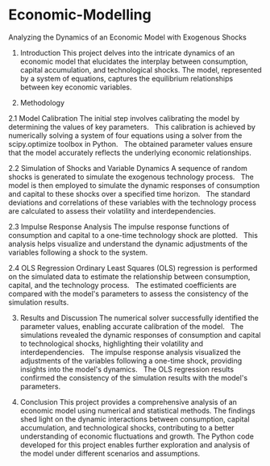 # Economic-Modelling
Analyzing the Dynamics of an Economic Model with Exogenous Shocks


1. Introduction
This project delves into the intricate dynamics of an economic model that elucidates the interplay between consumption, capital accumulation, and technological shocks. The model, represented by a system of equations, captures the equilibrium relationships between key economic variables.    


2. Methodology

  2.1 Model Calibration
  The initial step involves calibrating the model by determining the values of key parameters.    
  This calibration is achieved by numerically solving a system of four equations using a solver from the scipy.optimize toolbox in Python.    
  The obtained parameter values ensure that the model accurately reflects the underlying economic relationships.    
  
  2.2 Simulation of Shocks and Variable Dynamics
  A sequence of random shocks is generated to simulate the exogenous technology process.    
  The model is then employed to simulate the dynamic responses of consumption and capital to these shocks over a specified time horizon.    
  The standard deviations and correlations of these variables with the technology process are calculated to assess their volatility and interdependencies.    
  
  2.3 Impulse Response Analysis
  The impulse response functions of consumption and capital to a one-time technology shock are plotted.    
  This analysis helps visualize and understand the dynamic adjustments of the variables following a shock to the system.    
  
  2.4 OLS Regression
  Ordinary Least Squares (OLS) regression is performed on the simulated data to estimate the relationship between consumption, capital, and the technology process.    
  The estimated coefficients are compared with the model's parameters to assess the consistency of the simulation results.    


3. Results and Discussion
The numerical solver successfully identified the parameter values, enabling accurate calibration of the model.    
The simulations revealed the dynamic responses of consumption and capital to technological shocks, highlighting their volatility and interdependencies.    
The impulse response analysis visualized the adjustments of the variables following a one-time shock, providing insights into the model's dynamics.    
The OLS regression results confirmed the consistency of the simulation results with the model's parameters.    


4. Conclusion
This project provides a comprehensive analysis of an economic model using numerical and statistical methods. The findings shed light on the dynamic interactions between consumption, capital accumulation, and technological shocks, contributing to a better understanding of economic fluctuations and growth. The Python code developed for this project enables further exploration and analysis of the model under different scenarios and assumptions.
